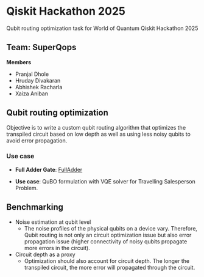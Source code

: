 # Qiskit Hackathon 2025 

Qubit routing optimization task for World of Quantum Qiskit Hackathon 2025

## Team: SuperQops

**Members**

- Pranjal Dhole
- Hruday Divakaran
- Abhishek Racharla
- Xaiza Aniban

## Qubit routing optimization

Objective is to write a custom qubit routing algorithm that optimizes the transpiled circuit based on low depth as well as using less noisy qubits to avoid error propagation.

### Use case
- **Full Adder Gate**: [FullAdder](https://docs.quantum.ibm.com/api/qiskit/qiskit.circuit.library.FullAdderGate)

- **Use case**: QuBO formulation with VQE solver for Travelling Salesperson Problem.

## Benchmarking

- Noise estimation at qubit level
  - The noise profiles of the physical qubits on a device vary. Therefore, Qubit routing is not only an circuit optimization issue but also error propagation issue (higher connectivity of noisy qubits propagate more errors in the circuit).
- Circuit depth as a proxy
  - Optimization should also account for circuit depth. The longer the transpiled circuit, the more error will propagated through the circuit.
